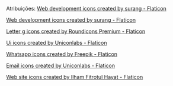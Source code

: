 Atribuições:
<a href="https://www.flaticon.com/free-icons/web-development" title="web development icons">Web development icons created by surang - Flaticon</a>

<a href="https://www.flaticon.com/free-icons/web-development" title="web development icons">Web development icons created by surang - Flaticon</a>

<a href="https://www.flaticon.com/free-icons/letter-g" title="letter g icons">Letter g icons created by Roundicons Premium - Flaticon</a>

<a href="https://www.flaticon.com/free-icons/ui" title="ui icons">Ui icons created by Uniconlabs - Flaticon</a>

<a href="https://www.flaticon.com/free-icons/whatsapp" title="whatsapp icons">Whatsapp icons created by Freepik - Flaticon</a>

<a href="https://www.flaticon.com/free-icons/email" title="email icons">Email icons created by Uniconlabs - Flaticon</a>

<a href="https://www.flaticon.com/free-icons/web-site" title="web site icons">Web site icons created by Ilham Fitrotul Hayat - Flaticon</a>